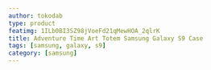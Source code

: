 ```yaml
---
author: tokodab
type: product
featimg: 1ILb0BI3SZ98jVoeFd21qMewHOA_2qlrK
title: Adventure Time Art Totem Samsung Galaxy S9 Case
tags: [samsung, galaxy, s9]
category: [samsung]
---
```

